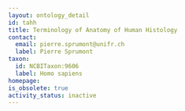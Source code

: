 ```yaml
---
layout: ontology_detail
id: tahh
title: Terminology of Anatomy of Human Histology
contact:
  email: pierre.sprumont@unifr.ch
  label: Pierre Sprumont
taxon:
  id: NCBITaxon:9606
  label: Homo sapiens
homepage: 
is_obsolete: true
activity_status: inactive
---
```



